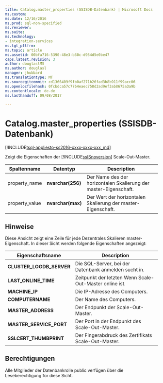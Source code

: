 ```yaml
---
title: Catalog.master_properties (SSISDB-Datenbank) | Microsoft Docs
ms.custom: 
ms.date: 12/16/2016
ms.prod: sql-non-specified
ms.reviewer: 
ms.suite: 
ms.technology:
- integration-services
ms.tgt_pltfrm: 
ms.topic: article
ms.assetid: 00bfa716-5390-48e3-b30c-d954d5e0be47
caps.latest.revision: 3
author: douglaslMS
ms.author: douglasl
manager: jhubbard
ms.translationtype: MT
ms.sourcegitcommit: cd1366409f9fb0af271b26fad3b8b911f99acc06
ms.openlocfilehash: 0fcbdca57c7764eaec758d2ad9ef3ab8675a3a9b
ms.contentlocale: de-de
ms.lasthandoff: 09/08/2017

---
```

# <a name="catalogmasterproperties-ssisdb-database"></a>Catalog.master_properties (SSISDB-Datenbank)
[!INCLUDE[tsql-appliesto-ss2016-xxxx-xxxx-xxx_md](../../includes/tsql-appliesto-ss2016-xxxx-xxxx-xxx-md.md)]

Zeigt die Eigenschaften der [!INCLUDE[ssISnoversion](../../includes/ssisnoversion-md.md)] Scale-Out-Master.

|Spaltenname|Datentyp|Description|  
|-----------------|---------------|-----------------|  
|property_name|**nvarchar(256)**|Der Name des der horizontalen Skalierung der master-Eigenschaft.|  
|property_value|**nvarchar(max)**|Der Wert der horizontalen Skalierung der master-Eigenschaft.|

## <a name="remarks"></a>Hinweise
Diese Ansicht zeigt eine Zeile für jede Dezentrales Skalieren master-Eigenschaft. In dieser Sicht werden folgende Eigenschaften angezeigt:

|Eigenschaftsname|Description|  
|-------------------|-----------------| 
|**CLUSTER_LOGDB_SERVER**|Die SQL-Server, bei der Datenbank anmelden sucht in.|
|**LAST_ONLINE_TIME**|Zeitpunkt der letzten Wenn Scale-Out-Master online ist.|
|**MACHINE_IP**|Die IP-Adresse des Computers.|
|**COMPUTERNAME**|Der Name des Computers.|
|**MASTER_ADDRESS**|Der Endpunkt der Scale-Out-Master.|
|**MASTER_SERVICE_PORT**|Der Port in der Endpunkt des Scale-Out-Master.|
|**SSLCERT_THUMBPRINT**|Der Fingerabdruck des Zertifikats Scale-Out-Master.|

## <a name="permissions"></a>Berechtigungen
Alle Mitglieder der Datenbankrolle public verfügen über die Leseberechtigung für diese Sicht. 

